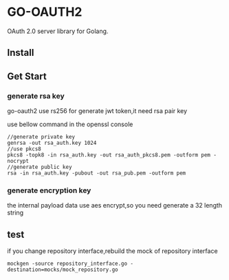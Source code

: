 # GO-OAUTH2

OAuth 2.0 server library for Golang.

## Install

## Get Start

### generate rsa key

go-oauth2 use rs256 for generate jwt token,it need rsa pair key

use bellow command in the openssl console
```openssl
//generate private key
genrsa -out rsa_auth.key 1024
//use pkcs8
pkcs8 -topk8 -in rsa_auth.key -out rsa_auth_pkcs8.pem -outform pem -nocrypt
//generate public key
rsa -in rsa_auth.key -pubout -out rsa_pub.pem -outform pem
```

### generate encryption key

the internal payload data use aes encrypt,so you need generate a 32 length string

## test

if you change repository interface,rebuild the mock of repository interface 
 ```
mockgen -source repository_interface.go -destination=mocks/mock_repository.go
```